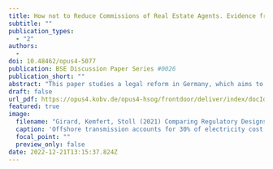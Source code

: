```yaml
---
title: How not to Reduce Commissions of Real Estate Agents. Evidence from Germany.
subtitle: ""
publication_types:
  - "2"
authors:
  - 
doi: 10.48462/opus4-5077
publication: BSE Discussion Paper Series #0026
publication_short: ""
abstract: "This paper studies a legal reform in Germany, which aims to lower commission rates of real estate agents. I find that the reform has backfired and real estate agents have exploited the transition to increase their commission rates. The findings document that several real estate agents increase their commission by up to 2 percentage points, adding over €6,000 in transaction cost to the average home sale. I argue that this arbitrary increase points to seller ignorance. To verify if and why sellers fail to induce price competition, I run a pre-registered survey experiment with 1,062 real estate agents. The survey confirms that 85% of sellers do not attempt to negotiate lower commission rates. The randomized experimental questions suggest that real estate agents may cater to the low willingness to negotiate by providing misleading reference commissions and shrouding the economic incidence for sellers."
draft: false
url_pdf: https://opus4.kobv.de/opus4-hsog/frontdoor/deliver/index/docId/5077/file/BSE_DP_0026.pdf
featured: true
image:
  filename: "Girard, Kemfert, Stoll (2021) Comparing Regulatory Designs for the Transmission of Offshore Wind Energy.pdf"
  caption: 'Offshore transmission accounts for 30% of electricity cost from offshore wind farms.'
  focal_point: ""
  preview_only: false
date: 2022-12-21T13:15:37.824Z
---
```

